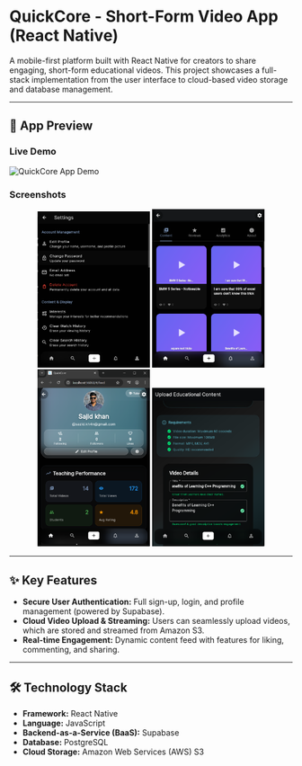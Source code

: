 # QuickCore - Short-Form Video App (React Native)

A mobile-first platform built with React Native for creators to share engaging, short-form educational videos. This project showcases a full-stack implementation from the user interface to cloud-based video storage and database management.

---

## 📸 App Preview

### Live Demo
![QuickCore App Demo](quickcore_Demo.gif)

### Screenshots
<p align="center">
  <img src="Screenshot%202025-10-02%20154049.png" width="200" alt="Screenshot 1">
  <img src="Screenshot%202025-10-02%20154039.png" width="200" alt="Screenshot 2">
  <img src="Screenshot%202025-10-02%20154031.png" width="200" alt="Screenshot 3">
  <img src="Screenshot%202025-10-02%20152914.png" width="200" alt="Screenshot 4">
</p>

---

## ✨ Key Features

- **Secure User Authentication:** Full sign-up, login, and profile management (powered by Supabase).
- **Cloud Video Upload & Streaming:** Users can seamlessly upload videos, which are stored and streamed from Amazon S3.
- **Real-time Engagement:** Dynamic content feed with features for liking, commenting, and sharing.

---

## 🛠️ Technology Stack

- **Framework:** React Native
- **Language:** JavaScript
- **Backend-as-a-Service (BaaS):** Supabase
- **Database:** PostgreSQL
- **Cloud Storage:** Amazon Web Services (AWS) S3
